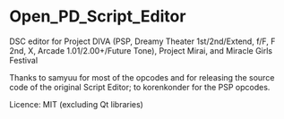 # Open_PD_Script_Editor

DSC editor for Project DIVA (PSP, Dreamy Theater 1st/2nd/Extend, f/F, F 2nd, X, Arcade 1.01/2.00+/Future Tone), Project Mirai, and Miracle Girls Festival

Thanks to samyuu for most of the opcodes and for releasing the source code of the original Script Editor; to korenkonder for the PSP opcodes.

Licence: MIT (excluding Qt libraries)
